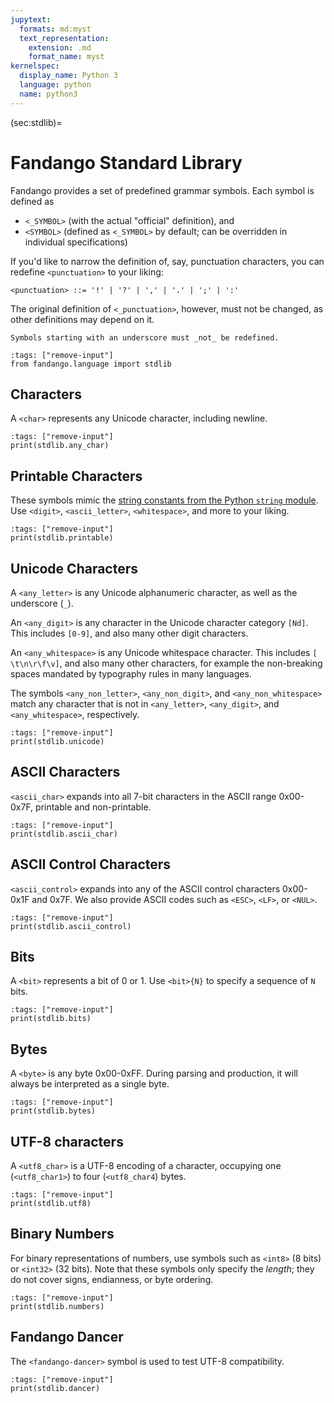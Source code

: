 ```yaml
---
jupytext:
  formats: md:myst
  text_representation:
    extension: .md
    format_name: myst
kernelspec:
  display_name: Python 3
  language: python
  name: python3
---
```


(sec:stdlib)=
# Fandango Standard Library

Fandango provides a set of predefined grammar symbols.
Each symbol is defined as

* `<_SYMBOL>` (with the actual "official" definition), and
* `<SYMBOL>` (defined as `<_SYMBOL>` by default; can be overridden in individual specifications)

If you'd like to narrow the definition of, say, punctuation characters, you can redefine `<punctuation>` to your liking:

```
<punctuation> ::= '!' | '?' | ',' | '.' | ';' | ':'
```

The original definition of `<_punctuation>`, however, must not be changed, as other definitions may depend on it.

```{important}
Symbols starting with an underscore must _not_ be redefined.
```


```{code-cell}
:tags: ["remove-input"]
from fandango.language import stdlib
```

## Characters

A `<char>` represents any Unicode character, including newline.

```{code-cell}
:tags: ["remove-input"]
print(stdlib.any_char)
```

## Printable Characters

These symbols mimic the [string constants from the Python `string` module](https://docs.python.org/3/library/string.html).
Use `<digit>`, `<ascii_letter>`, `<whitespace>`, and more to your liking.

```{code-cell}
:tags: ["remove-input"]
print(stdlib.printable)
```


## Unicode Characters

A `<any_letter>` is any Unicode alphanumeric character, as well as the underscore (`_`).

An `<any_digit>` is any character in the Unicode character category `[Nd]`.
This includes `[0-9]`, and also many other digit characters.

An `<any_whitespace>` is any Unicode whitespace character.
This includes `[ \t\n\r\f\v]`, and also many other characters, for example the non-breaking spaces mandated by typography rules in many languages.

The symbols `<any_non_letter>`, `<any_non_digit>`, and `<any_non_whitespace>` match any character that is not in `<any_letter>`, `<any_digit>`, and `<any_whitespace>`, respectively.

```{code-cell}
:tags: ["remove-input"]
print(stdlib.unicode)
```


## ASCII Characters

`<ascii_char>` expands into all 7-bit characters in the ASCII range 0x00-0x7F, printable and non-printable.

```{code-cell}
:tags: ["remove-input"]
print(stdlib.ascii_char)
```


## ASCII Control Characters

`<ascii_control>` expands into any of the ASCII control characters 0x00-0x1F and 0x7F.
We also provide ASCII codes such as `<ESC>`, `<LF>`, or `<NUL>`.

```{code-cell}
:tags: ["remove-input"]
print(stdlib.ascii_control)
```


## Bits

A `<bit>` represents a bit of 0 or 1.
Use `<bit>{N}` to specify a sequence of `N` bits.

```{code-cell}
:tags: ["remove-input"]
print(stdlib.bits)
```

## Bytes

A `<byte>` is any byte 0x00-0xFF.
During parsing and production, it will always be interpreted as a single byte.

```{code-cell}
:tags: ["remove-input"]
print(stdlib.bytes)
```


## UTF-8 characters

A `<utf8_char>` is a UTF-8 encoding of a character, occupying one (`<utf8_char1>`) to four (`<utf8_char4`) bytes.

```{code-cell}
:tags: ["remove-input"]
print(stdlib.utf8)
```

## Binary Numbers

For binary representations of numbers, use symbols such as `<int8>` (8 bits) or `<int32>` (32 bits).
Note that these symbols only specify the _length_; they do not cover signs, endianness, or byte ordering.

```{code-cell}
:tags: ["remove-input"]
print(stdlib.numbers)
```

## Fandango Dancer

The `<fandango-dancer>` symbol is used to test UTF-8 compatibility.

```{code-cell}
:tags: ["remove-input"]
print(stdlib.dancer)
```
